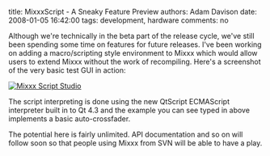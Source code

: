 title: MixxxScript - A Sneaky Feature Preview
authors: Adam Davison
date: 2008-01-05 16:42:00
tags: development, hardware
comments: no

Although we're technically in the beta part of the release cycle, we've still been spending some time on features for future releases.
I've been working on adding a macro/scripting style environment to Mixxx which would allow users to extend Mixxx without the work of recompiling.
Here's a screenshot of the very basic test GUI in action:

[![Mixxx Script Studio]({static}/images/news/mixxxmacros.png)]({static}/images/news/mixxxmacros.png)

The script interpreting is done using the new QtScript ECMAScript interpreter built in to Qt 4.3 and the example you can see typed in above implements a basic auto-crossfader.

The potential here is fairly unlimited.
API documentation and so on will follow soon so that people using Mixxx from SVN will be able to have a play.
